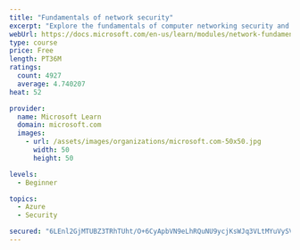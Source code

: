 ```yaml
---
title: "Fundamentals of network security"
excerpt: "Explore the fundamentals of computer networking security and monitoring."
webUrl: https://docs.microsoft.com/en-us/learn/modules/network-fundamentals-2/
type: course
price: Free
length: PT36M
ratings:
  count: 4927
  average: 4.740207
heat: 52

provider:
  name: Microsoft Learn
  domain: microsoft.com
  images:
    - url: /assets/images/organizations/microsoft.com-50x50.jpg
      width: 50
      height: 50

levels:
  - Beginner

topics:
  - Azure
  - Security

secured: "6LEnl2GjMTUBZ3TRhTUht/O+6CyApbVN9eLhRQuNU9ycjKsWJq3VLtMYuVySVhAE98bxyk1aCYziHUaknXwgc9ypf1cOxgG7uhlOew5QJ+PbSSXD4SWDgUouJJI6VFwcNb/gflWoeV5WPEH6wSfO2AfiBY6ogQ7OHEYZwurOSfEOQqxFqccJv/1Lhmg2yA5jrWLqLVbEZ+zxYBRoaIlMBS0gvrJqQcuku2RWuN6982bn1aj7OY0LHgVeqpEHGg0edBX1X2gfnuzU8hx/hdeUQG3VuDn80cwHNs7X+f7xJXGEJCl0ksDgZsKH+QzqwFk+lR72guBHmbcvaVRfxSD22BX6WF2LNhyxmiGIxMz9Yy090wkLlbzWR9l9kUA6vB2aVmYXNRjqXjzpBtrGdd92gEp0ITPU3YtOUZ7ulhsZR8I=;kJyRppIHiJZ9LzshFOZliA=="
---
```


